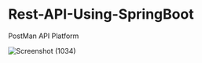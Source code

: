 # Rest-API-Using-SpringBoot

PostMan API Platform 

![Screenshot (1034)](https://github.com/arpit5220/Rest-API-Using-SpringBoot/assets/94009815/cacc5818-8bec-46d3-90d8-52748fe7817d)
